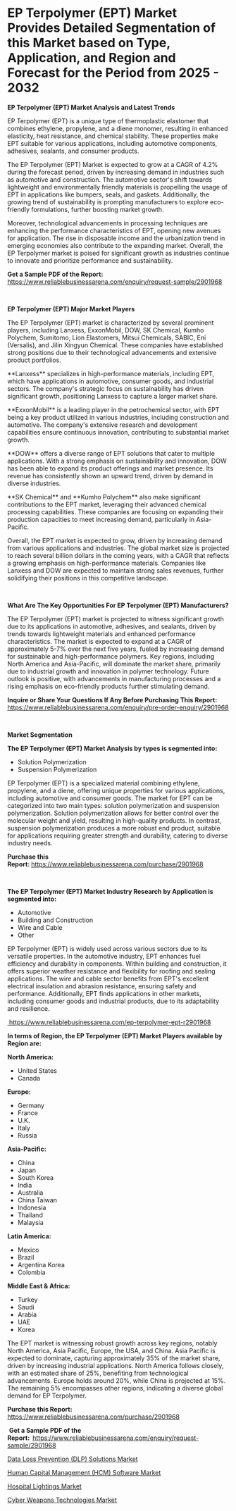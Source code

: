 <p><h1>EP Terpolymer (EPT) Market Provides Detailed Segmentation of this Market based on Type, Application, and Region and Forecast for the Period from 2025 - 2032</h1></p><p><strong>EP Terpolymer (EPT) Market Analysis and Latest Trends</strong></p>
<p><p>EP Terpolymer (EPT) is a unique type of thermoplastic elastomer that combines ethylene, propylene, and a diene monomer, resulting in enhanced elasticity, heat resistance, and chemical stability. These properties make EPT suitable for various applications, including automotive components, adhesives, sealants, and consumer products.</p><p>The EP Terpolymer (EPT) Market is expected to grow at a CAGR of 4.2% during the forecast period, driven by increasing demand in industries such as automotive and construction. The automotive sector's shift towards lightweight and environmentally friendly materials is propelling the usage of EPT in applications like bumpers, seals, and gaskets. Additionally, the growing trend of sustainability is prompting manufacturers to explore eco-friendly formulations, further boosting market growth.</p><p>Moreover, technological advancements in processing techniques are enhancing the performance characteristics of EPT, opening new avenues for application. The rise in disposable income and the urbanization trend in emerging economies also contribute to the expanding market. Overall, the EP Terpolymer market is poised for significant growth as industries continue to innovate and prioritize performance and sustainability.</p></p>
<p><strong>Get a Sample PDF of the Report:&nbsp;</strong> <a href="https://www.reliablebusinessarena.com/enquiry/request-sample/2901968?utm_campaign=2039&utm_medium=2&utm_source=Github&utm_content=ia&utm_term=11032025&utm_id=ep-terpolymer-ept">https://www.reliablebusinessarena.com/enquiry/request-sample/2901968</a></p>
<p>&nbsp;</p>
<p><strong>EP Terpolymer (EPT) Major Market Players</strong></p>
<p><p>The EP Terpolymer (EPT) market is characterized by several prominent players, including Lanxess, ExxonMobil, DOW, SK Chemical, Kumho Polychem, Sumitomo, Lion Elastomers, Mitsui Chemicals, SABIC, Eni (Versalis), and Jilin Xingyun Chemical. These companies have established strong positions due to their technological advancements and extensive product portfolios.</p><p>**Lanxess** specializes in high-performance materials, including EPT, which have applications in automotive, consumer goods, and industrial sectors. The company's strategic focus on sustainability has driven significant growth, positioning Lanxess to capture a larger market share.</p><p>**ExxonMobil** is a leading player in the petrochemical sector, with EPT being a key product utilized in various industries, including construction and automotive. The company's extensive research and development capabilities ensure continuous innovation, contributing to substantial market growth.</p><p>**DOW** offers a diverse range of EPT solutions that cater to multiple applications. With a strong emphasis on sustainability and innovation, DOW has been able to expand its product offerings and market presence. Its revenue has consistently shown an upward trend, driven by demand in diverse industries.</p><p>**SK Chemical** and **Kumho Polychem** also make significant contributions to the EPT market, leveraging their advanced chemical processing capabilities. These companies are focusing on expanding their production capacities to meet increasing demand, particularly in Asia-Pacific.</p><p>Overall, the EPT market is expected to grow, driven by increasing demand from various applications and industries. The global market size is projected to reach several billion dollars in the coming years, with a CAGR that reflects a growing emphasis on high-performance materials. Companies like Lanxess and DOW are expected to maintain strong sales revenues, further solidifying their positions in this competitive landscape.</p></p>
<p>&nbsp;</p>
<p><strong>What Are The Key Opportunities For EP Terpolymer (EPT) Manufacturers?</strong></p>
<p><p>The EP Terpolymer (EPT) market is projected to witness significant growth due to its applications in automotive, adhesives, and sealants, driven by trends towards lightweight materials and enhanced performance characteristics. The market is expected to expand at a CAGR of approximately 5-7% over the next five years, fueled by increasing demand for sustainable and high-performance polymers. Key regions, including North America and Asia-Pacific, will dominate the market share, primarily due to industrial growth and innovation in polymer technology. Future outlook is positive, with advancements in manufacturing processes and a rising emphasis on eco-friendly products further stimulating demand.</p></p>
<p><strong>Inquire or Share Your Questions If Any Before Purchasing This Report:</strong> <a href="https://www.reliablebusinessarena.com/enquiry/pre-order-enquiry/2901968?utm_campaign=2039&utm_medium=2&utm_source=Github&utm_content=ia&utm_term=11032025&utm_id=ep-terpolymer-ept">https://www.reliablebusinessarena.com/enquiry/pre-order-enquiry/2901968</a></p>
<p>&nbsp;</p>
<p><strong>Market Segmentation</strong></p>
<p><strong>The EP Terpolymer (EPT) Market Analysis by types is segmented into:</strong></p>
<p><ul><li>Solution Polymerization</li><li>Suspension Polymerization</li></ul></p>
<p><p>EP Terpolymer (EPT) is a specialized material combining ethylene, propylene, and a diene, offering unique properties for various applications, including automotive and consumer goods. The market for EPT can be categorized into two main types: solution polymerization and suspension polymerization. Solution polymerization allows for better control over the molecular weight and yield, resulting in high-quality products. In contrast, suspension polymerization produces a more robust end product, suitable for applications requiring greater strength and durability, catering to diverse industry needs.</p></p>
<p><strong>Purchase this Report:&nbsp;</strong><a href="https://www.reliablebusinessarena.com/purchase/2901968?utm_campaign=2039&utm_medium=2&utm_source=Github&utm_content=ia&utm_term=11032025&utm_id=ep-terpolymer-ept">https://www.reliablebusinessarena.com/purchase/2901968</a></p>
<p>&nbsp;</p>
<p><strong>The EP Terpolymer (EPT) Market Industry Research by Application is segmented into:</strong></p>
<p><ul><li>Automotive</li><li>Building and Construction</li><li>Wire and Cable</li><li>Other</li></ul></p>
<p><p>EP Terpolymer (EPT) is widely used across various sectors due to its versatile properties. In the automotive industry, EPT enhances fuel efficiency and durability in components. Within building and construction, it offers superior weather resistance and flexibility for roofing and sealing applications. The wire and cable sector benefits from EPT's excellent electrical insulation and abrasion resistance, ensuring safety and performance. Additionally, EPT finds applications in other markets, including consumer goods and industrial products, due to its adaptability and resilience.</p></p>
<p><a href="https://www.reliablebusinessarena.com/ep-terpolymer-ept-r2901968?utm_campaign=2039&utm_medium=2&utm_source=Github&utm_content=ia&utm_term=11032025&utm_id=ep-terpolymer-ept">&nbsp;https://www.reliablebusinessarena.com/ep-terpolymer-ept-r2901968</a></p>
<p><strong>In terms of Region, the EP Terpolymer (EPT) Market Players available by Region are:</strong></p>
<p>
    <p> <strong> North America: </strong>
        <ul>
            <li>United States</li>
            <li>Canada</li>
        </ul>
        </p> 
    <p> <strong> Europe: </strong>
        <ul>
            <li>Germany</li>
            <li>France</li>
            <li>U.K.</li>
            <li>Italy</li>
            <li>Russia</li>
        </ul>
        </p> 
    <p> <strong> Asia-Pacific: </strong>
        <ul>
            <li>China</li>
            <li>Japan</li>
            <li>South Korea</li>
            <li>India</li>
            <li>Australia</li>
            <li>China Taiwan</li>
            <li>Indonesia</li>
            <li>Thailand</li>
            <li>Malaysia</li>
        </ul>
        </p> 
    <p> <strong> Latin America: </strong>
        <ul>
            <li>Mexico</li>
            <li>Brazil</li>
            <li>Argentina Korea</li>
            <li>Colombia</li>
        </ul>
        </p> 
    <p> <strong> Middle East & Africa: </strong>
        <ul>
            <li>Turkey</li>
            <li>Saudi</li>
            <li>Arabia</li>
            <li>UAE</li>
            <li>Korea</li>
        </ul>
    </p>
    </p>
<p><p>The EPT market is witnessing robust growth across key regions, notably North America, Asia Pacific, Europe, the USA, and China. Asia Pacific is expected to dominate, capturing approximately 35% of the market share, driven by increasing industrial applications. North America follows closely, with an estimated share of 25%, benefiting from technological advancements. Europe holds around 20%, while China is projected at 15%. The remaining 5% encompasses other regions, indicating a diverse global demand for EP Terpolymer.</p></p>
<p><strong>Purchase this Report: </strong><a href="https://www.reliablebusinessarena.com/purchase/2901968?utm_campaign=2039&utm_medium=2&utm_source=Github&utm_content=ia&utm_term=11032025&utm_id=ep-terpolymer-ept">https://www.reliablebusinessarena.com/purchase/2901968</a></p>
<p>&nbsp;<strong>Get a Sample PDF of the Report:&nbsp;&nbsp;</strong><a href="https://www.reliablebusinessarena.com/enquiry/request-sample/2901968?utm_campaign=2039&utm_medium=2&utm_source=Github&utm_content=ia&utm_term=11032025&utm_id=ep-terpolymer-ept">https://www.reliablebusinessarena.com/enquiry/request-sample/2901968</a></p>
<p><strong></strong></p>
<p><p><a href="https://github.com/oshrykauraj7/Market-Research-Report-List-1/blob/main/data-loss-prevention-dlp-solutions-market.md?utm_campaign=2039&utm_medium=2&utm_source=Github&utm_content=ia&utm_term=11032025&utm_id=ep-terpolymer-ept">Data Loss Prevention (DLP) Solutions Market</a></p><p><a href="https://github.com/lemiranajd/Market-Research-Report-List-1/blob/main/human-capital-management-hcm-software-market.md?utm_campaign=2039&utm_medium=2&utm_source=Github&utm_content=ia&utm_term=11032025&utm_id=ep-terpolymer-ept">Human Capital Management (HCM) Software Market</a></p><p><a href="https://github.com/pichuaadh0/Market-Research-Report-List-1/blob/main/hospital-lightings-market.md?utm_campaign=2039&utm_medium=2&utm_source=Github&utm_content=ia&utm_term=11032025&utm_id=ep-terpolymer-ept">Hospital Lightings Market</a></p><p><a href="https://github.com/forgazerbyjt/Market-Research-Report-List-1/blob/main/cyber-weapons-technologies-market.md?utm_campaign=2039&utm_medium=2&utm_source=Github&utm_content=ia&utm_term=11032025&utm_id=ep-terpolymer-ept">Cyber Weapons Technologies Market</a></p></p>